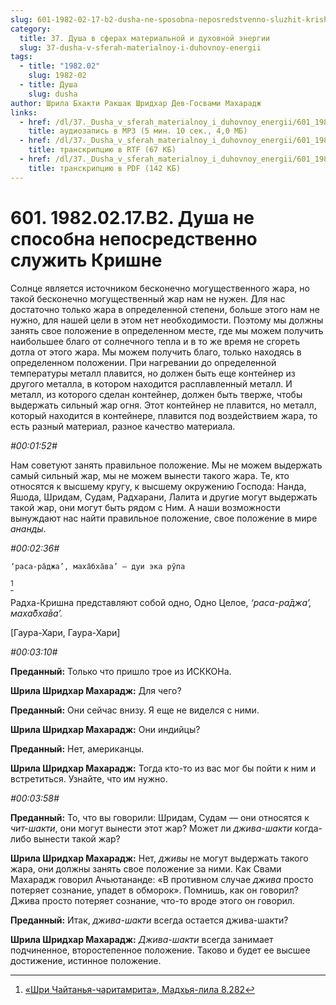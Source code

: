 ```yaml
---
slug: 601-1982-02-17-b2-dusha-ne-sposobna-neposredstvenno-sluzhit-krishne
category:
  title: 37. Душа в сферах материальной и духовной энергии
  slug: 37-dusha-v-sferah-materialnoy-i-duhovnoy-energii
tags:
  - title: "1982.02"
    slug: 1982-02
  - title: Душа
    slug: dusha
author: Шрила Бхакти Ракшак Шридхар Дев-Госвами Махарадж
links:
  - href: /dl/37._Dusha_v_sferah_materialnoy_i_duhovnoy_energii/601_1982.02.17.B2_SridharMj_Dusha_ne_sposobna_neposredstvenno_slujit_Krishne.mp3
    title: аудиозапись в MP3 (5 мин. 10 сек., 4,0 МБ)
  - href: /dl/37._Dusha_v_sferah_materialnoy_i_duhovnoy_energii/601_1982.02.17.B2_SridharMj_Dusha_ne_sposobna_neposredstvenno_slujit_Krishne.rtf
    title: транскрипцию в RTF (67 КБ)
  - href: /dl/37._Dusha_v_sferah_materialnoy_i_duhovnoy_energii/601_1982.02.17.B2_SridharMj_Dusha_ne_sposobna_neposredstvenno_slujit_Krishne.pdf
    title: транскрипцию в PDF (142 КБ)
---
```


# 601. 1982.02.17.B2. Душа не способна непосредственно служить Кришне

Солнце является источником бесконечно могущественного жара, но такой бесконечно могущественный жар нам не нужен. Для нас достаточно только жара в определенной степени, больше этого нам не нужно, для нашей цели в этом нет необходимости. Поэтому мы должны занять свое положение в определенном месте, где мы можем получить наибольшее благо от солнечного тепла и в то же время не сгореть дотла от этого жара. Мы можем получить благо, только находясь в определенном положении. При нагревании до определенной температуры металл плавится, но должен быть еще контейнер из другого металла, в котором находится расплавленный металл. И металл, из которого сделан контейнер, должен быть тверже, чтобы выдержать сильный жар огня. Этот контейнер не плавится, но металл, который находится в контейнере, плавится под воздействием жара, то есть разный материал, разное качество материала.

*#00:01:52#*

Нам советуют занять правильное положение. Мы не можем выдержать самый сильный жар, мы не можем вынести такого жара. Те, кто относятся к высшему кругу, к высшему окружению Господа: Нанда, Яшода, Шридам, Судам, Радхарани, Лалита и другие могут выдержать такой жар, они могут быть рядом с Ним. А наши возможности вынуждают нас найти правильное положение, свое положение в мире *ананды*.

*#00:02:36#*

    ‘раса-ра̄джа’, маха̄бха̄ва’ — дуи эка рӯпа
[^_ftn1]

Радха-Кришна представляют собой одно, Одно Целое, *‘раса-ра̄джа’, маха̄бха̄ва’.*

[Гаура-Хари, Гаура-Хари]

*#00:03:10#*

**Преданный:** Только что пришло трое из ИСККОНа.

**Шрила Шридхар Махарадж:** Для чего?

**Преданный:** Они сейчас внизу. Я еще не виделся с ними.

**Шрила Шридхар Махарадж:** Они индийцы?

**Преданный:** Нет, американцы.

**Шрила Шридхар Махарадж:** Тогда кто-то из вас мог бы пойти к ним и встретиться. Узнайте, что им нужно.

*#00:03:58#*

**Преданный:** То, что вы говорили: Шридам, Судам — они относятся к *чит-шакти*, они могут вынести этот жар? Может ли *джива-шакти* когда-либо вынести такой жар?

**Шрила Шридхар Махарадж:** Нет, *дживы* не могут выдержать такого жара, они должны занять свое положение за ними. Как Свами Махарадж говорил Ачьютананде: «В противном случае *джива* просто потеряет сознание, упадет в обморок». Помнишь, как он говорил? Джива просто потеряет сознание, что-то вроде этого он говорил.

**Преданный:** Итак, *джива-шакти* всегда остается джива-шакти?

**Шрила Шридхар Махарадж:** *Джива-шакти* всегда занимает подчиненное, второстепенное положение. Таково и будет ее высшее достижение, истинное положение.



[^_ftn1]: [«Шри Чайтанья-чаритамрита», Мадхья-лила 8.282](../notes/shri-chajtanya-charitamrita-madhya-lila/shri-chajtanya-charitamrita-madhya-lila-8-282.md)
